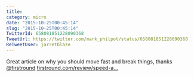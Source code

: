 ```yaml
---
title: 
category: micro
date: "2015-10-25T00:45:14"
slug: "2015-10-25T00:45:14"
TwitterId: 658081851228090368
TweetUrl: https://twitter.com/mark_philpot/status/658081851228090368
ReTweetUser: jarretblaze
---
```


<i class="fa fa-retweet" aria-hidden="true"></i> Great article on why you should move fast and break things, thanks [@firstround](https://twitter.com/firstround) [firstround.com/review/speed-a…](http://firstround.com/review/speed-as-a-habit/)